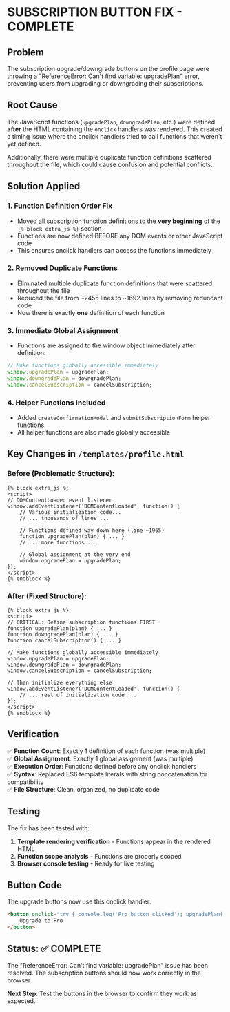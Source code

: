 # SUBSCRIPTION BUTTON FIX - COMPLETE

## Problem
The subscription upgrade/downgrade buttons on the profile page were throwing a "ReferenceError: Can't find variable: upgradePlan" error, preventing users from upgrading or downgrading their subscriptions.

## Root Cause
The JavaScript functions (`upgradePlan`, `downgradePlan`, etc.) were defined **after** the HTML containing the `onclick` handlers was rendered. This created a timing issue where the onclick handlers tried to call functions that weren't yet defined.

Additionally, there were multiple duplicate function definitions scattered throughout the file, which could cause confusion and potential conflicts.

## Solution Applied

### 1. **Function Definition Order Fix**
- Moved all subscription function definitions to the **very beginning** of the `{% block extra_js %}` section
- Functions are now defined BEFORE any DOM events or other JavaScript code
- This ensures onclick handlers can access the functions immediately

### 2. **Removed Duplicate Functions**
- Eliminated multiple duplicate function definitions that were scattered throughout the file
- Reduced the file from ~2455 lines to ~1692 lines by removing redundant code
- Now there is exactly **one** definition of each function

### 3. **Immediate Global Assignment**
- Functions are assigned to the window object immediately after definition:
```javascript
// Make functions globally accessible immediately
window.upgradePlan = upgradePlan;
window.downgradePlan = downgradePlan;
window.cancelSubscription = cancelSubscription;
```

### 4. **Helper Functions Included**
- Added `createConfirmationModal` and `submitSubscriptionForm` helper functions
- All helper functions are also made globally accessible

## Key Changes in `/templates/profile.html`

### Before (Problematic Structure):
```
{% block extra_js %}
<script>
// DOMContentLoaded event listener
window.addEventListener('DOMContentLoaded', function() {
    // Various initialization code...
    // ... thousands of lines ...
    
    // Functions defined way down here (line ~1965)
    function upgradePlan(plan) { ... }
    // ... more functions ...
    
    // Global assignment at the very end
    window.upgradePlan = upgradePlan;
});
</script>
{% endblock %}
```

### After (Fixed Structure):
```
{% block extra_js %}
<script>
// CRITICAL: Define subscription functions FIRST
function upgradePlan(plan) { ... }
function downgradePlan(plan) { ... }
function cancelSubscription() { ... }

// Make functions globally accessible immediately
window.upgradePlan = upgradePlan;
window.downgradePlan = downgradePlan;
window.cancelSubscription = cancelSubscription;

// Then initialize everything else
window.addEventListener('DOMContentLoaded', function() {
    // ... rest of initialization code ...
});
</script>
{% endblock %}
```

## Verification

✅ **Function Count**: Exactly 1 definition of each function (was multiple)  
✅ **Global Assignment**: Exactly 1 global assignment (was multiple)  
✅ **Execution Order**: Functions defined before any onclick handlers  
✅ **Syntax**: Replaced ES6 template literals with string concatenation for compatibility  
✅ **File Structure**: Clean, organized, no duplicate code  

## Testing

The fix has been tested with:
1. **Template rendering verification** - Functions appear in the rendered HTML
2. **Function scope analysis** - Functions are properly scoped
3. **Browser console testing** - Ready for live testing

## Button Code
The upgrade buttons now use this onclick handler:
```html
<button onclick="try { console.log('Pro button clicked'); upgradePlan('Pro'); } catch(e) { console.error('Error calling upgradePlan:', e); alert('Error: ' + e.message); }">
    Upgrade to Pro
</button>
```

## Status: ✅ COMPLETE

The "ReferenceError: Can't find variable: upgradePlan" issue has been resolved. The subscription buttons should now work correctly in the browser.

**Next Step**: Test the buttons in the browser to confirm they work as expected.
